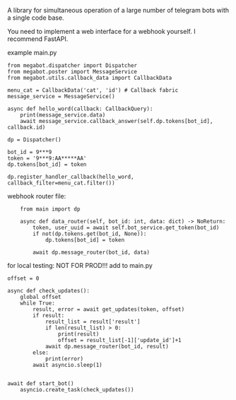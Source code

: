 A library for simultaneous operation of a large number of telegram bots 
with a single code base. 

You need to implement a web interface for a webhook 
yourself. I recommend FastAPI.

example main.py


    from megabot.dispatcher import Dispatcher
    from megabot.poster import MessageService
    from megabot.utils.callback_data import CallbackData

    menu_cat = CallbackData('cat', 'id') # Callback fabric 
    message_service = MessageService()

    async def hello_word(callback: CallbackQuery):
        print(message_service.data)
        await message_service.callback_answer(self.dp.tokens[bot_id], callback.id)
        
    dp = Dispatcher()

    bot_id = 9***9
    token = '9***9:AA*****AA'
    dp.tokens[bot_id] = token
    
    dp.register_handler_callback(hello_word, callback_filter=menu_cat.filter())


webhook router file:

        from main import dp

        async def data_router(self, bot_id: int, data: dict) -> NoReturn:
            token, user_uuid = await self.bot_service.get_token(bot_id)
            if not(dp.tokens.get(bot_id, None)):
                dp.tokens[bot_id] = token
    
            await dp.message_router(bot_id, data)

for local testing: NOT FOR PROD!!!
    add to main.py
    
    offset = 0
    
    async def check_updates():
        global offset
        while True:
            result, error = await get_updates(token, offset)
            if result:
                result_list = result['result']
                if len(result_list) > 0:
                    print(result)
                    offset = result_list[-1]['update_id']+1
                await dp.message_router(bot_id, result)
            else:
                print(error)
            await asyncio.sleep(1)
    
    
    await def start_bot()
        asyncio.create_task(check_updates())

